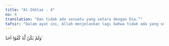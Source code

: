 ```yaml
---
title: "Al-Ikhlas - 4"
no: 4
translation: "Dan tidak ada sesuatu yang setara dengan Dia.”"
tafsir: "Dalam ayat ini, Allah menjelaskan lagi bahwa tidak ada yang setara dan sebanding dengan Dia dalam zat, sifat, dan perbuatan-Nya. Ini adalah tantangan terhadap orang-orang yang beritikad bahwa ada yang setara dan menyerupai Allah dalam perbuatannya, sebagaimana pendirian orang-orang musyrik Arab yang menyatakan bahwa malaikat itu adalah sekutu Allah."
---
```


وَلَمْ يَكُنْ لَّهٗ كُفُوًا اَحَدٌ ࣖ
